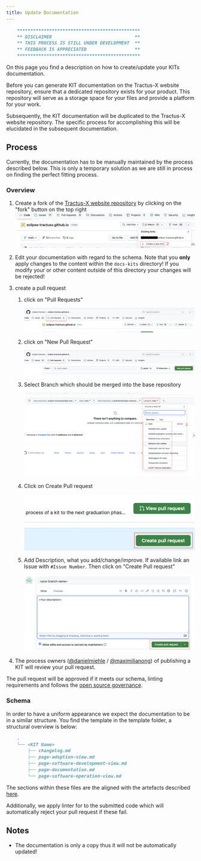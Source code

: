 ```yaml
---
title: Update Documentation
---
```


```md
    **********************************************
    ** DISCLAIMER                               **
    ** THIS PROCESS IS STILL UNDER DEVELOPMENT  **
    ** FEEDBACK IS APPRECIATED                  **
    **********************************************
```

On this page you find a description on how to create/update your KITs documentation.

Before you can generate KIT documentation on the Tractus-X website repository, ensure that a dedicated repository exists for your product. This repository will serve as a storage space for your files and provide a platform for your work.

Subsequently, the KIT documentation will be duplicated to the Tractus-X website repository. The specific process for accomplishing this will be elucidated in the subsequent documentation.

## Process

Currently, the documentation has to be manually maintained by the process described below. This is only a temporary solution as we are still in process on finding the perfect fitting process.

### Overview

1. Create a fork of the [Tractus-X website repository](https://github.com/eclipse-tractusx/eclipse-tractusx.github.io) by clicking on the "fork" button on the top right
   ![IMG: how to create fork](resources/create-new-fork.png)

2. Edit your documentation with regard to the schema. Note that you **only** apply changes to the content within the `docs-kits` directory! If you modify your or other content outside of this directory your changes will be rejected!
3. create a pull request

   1. click on "Pull Requests"

      ![IMG: Click on Pull request first](resources/click-on-pr-first.png)

   2. click on "New Pull Request"

      ![IMG: Click on New Pull request](resources/click-on-new-pr.png)

   3. Select Branch which should be merged into the base repository

      ![IMG: Select Branch to Merge](resources/select-branch-to-merge.png)

   4. Click on Create Pull request

      ![IMG: Click on Create Pull Request second](resources/click-create-pr.png)

   5. Add Description, what you add/change/improve. If available link an Issue with `#Issue Number`. Then click on "Create Pull request"

      ![IMG: Click on Create Pull Request final](resources/click-create-pr-final.png)

4. The process owners ([@danielmiehle](https://github.com/danielmiehle) / [@maximilianong](https://github.com/maximilianong)) of publishing a KIT will review your pull request.

The pull request will be approved if it meets our schema, linting requirements and follows the [open source governance](/docs/release/trg-7/trg-7-00.md).

### Schema

In order to have a uniform appearance we expect the documentation to be in a similar structure. You find the template in the template folder, a structural overview is below:

```md
    .
    └── <KIT Name>
        ├── changelog.md
        ├── page-adoption-view.md
        ├── page-software-development-view.md
        ├── page-documentation.md
        └── page-software-operation-view.md
```

The sections within these files are the aligned with the artefacts described [here](/docs/kit-process/artefacts.md).

Additionally, we apply linter for to the submitted code which will automatically reject your pull request if these fail.

## Notes

- The documentation is only a copy thus it will not be automatically updated!
